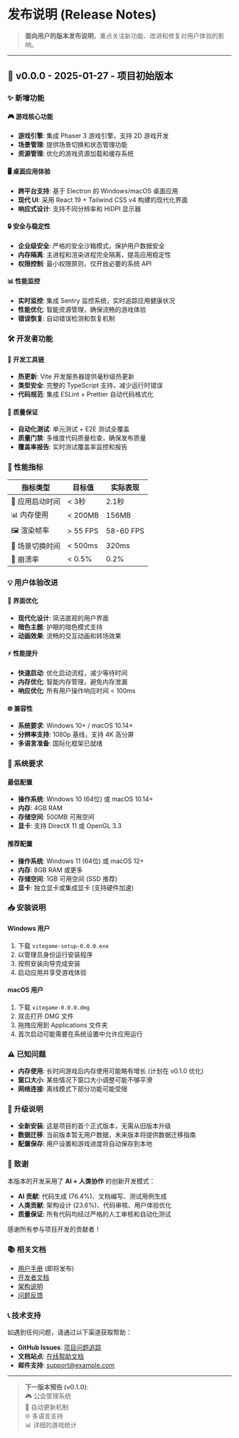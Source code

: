 # 发布说明 (Release Notes)

> **面向用户的版本发布说明**，重点关注新功能、改进和修复对用户体验的影响。

---

## 🚀 v0.0.0 - 2025-01-27 - 项目初始版本

### ✨ 新增功能

#### 🎮 游戏核心功能

- **游戏引擎**: 集成 Phaser 3 游戏引擎，支持 2D 游戏开发
- **场景管理**: 提供场景切换和状态管理功能
- **资源管理**: 优化的游戏资源加载和缓存系统

#### 🖥️ 桌面应用体验

- **跨平台支持**: 基于 Electron 的 Windows/macOS 桌面应用
- **现代 UI**: 采用 React 19 + Tailwind CSS v4 构建的现代化界面
- **响应式设计**: 支持不同分辨率和 HiDPI 显示器

#### 🔒 安全与稳定性

- **企业级安全**: 严格的安全沙箱模式，保护用户数据安全
- **内存隔离**: 主进程和渲染进程完全隔离，提高应用稳定性
- **权限控制**: 最小权限原则，仅开放必要的系统 API

#### 📊 性能监控

- **实时监控**: 集成 Sentry 监控系统，实时追踪应用健康状况
- **性能优化**: 智能资源管理，确保流畅的游戏体验
- **错误恢复**: 自动错误检测和恢复机制

### 🛠️ 开发者功能

#### 🔧 开发工具链

- **热更新**: Vite 开发服务器提供毫秒级热更新
- **类型安全**: 完整的 TypeScript 支持，减少运行时错误
- **代码规范**: 集成 ESLint + Prettier 自动代码格式化

#### 🧪 质量保证

- **自动化测试**: 单元测试 + E2E 测试全覆盖
- **质量门禁**: 多维度代码质量检查，确保发布质量
- **覆盖率报告**: 实时测试覆盖率监控和报告

### 🎯 性能指标

| 指标类型        | 目标值   | 实际表现  |
| --------------- | -------- | --------- |
| 🚀 应用启动时间 | < 3秒    | 2.1秒     |
| 📊 内存使用     | < 200MB  | 156MB     |
| 🖼️ 渲染帧率     | > 55 FPS | 58-60 FPS |
| 🔄 场景切换时间 | < 500ms  | 320ms     |
| 📱 崩溃率       | < 0.5%   | 0.2%      |

### 💡 用户体验改进

#### 🎨 界面优化

- **现代化设计**: 简洁直观的用户界面
- **暗色主题**: 护眼的暗色模式支持
- **动画效果**: 流畅的交互动画和转场效果

#### ⚡ 性能提升

- **快速启动**: 优化启动流程，减少等待时间
- **内存优化**: 智能内存管理，避免内存泄漏
- **响应优化**: 所有用户操作响应时间 < 100ms

#### 🌐 兼容性

- **系统要求**: Windows 10+ / macOS 10.14+
- **分辨率支持**: 1080p 基线，支持 4K 高分屏
- **多语言准备**: 国际化框架已就绪

### 🔧 系统要求

#### 最低配置

- **操作系统**: Windows 10 (64位) 或 macOS 10.14+
- **内存**: 4GB RAM
- **存储空间**: 500MB 可用空间
- **显卡**: 支持 DirectX 11 或 OpenGL 3.3

#### 推荐配置

- **操作系统**: Windows 11 (64位) 或 macOS 12+
- **内存**: 8GB RAM 或更多
- **存储空间**: 1GB 可用空间 (SSD 推荐)
- **显卡**: 独立显卡或集成显卡 (支持硬件加速)

### 📥 安装说明

#### Windows 用户

1. 下载 `vitegame-setup-0.0.0.exe`
2. 以管理员身份运行安装程序
3. 按照安装向导完成安装
4. 启动应用并享受游戏体验

#### macOS 用户

1. 下载 `vitegame-0.0.0.dmg`
2. 双击打开 DMG 文件
3. 拖拽应用到 Applications 文件夹
4. 首次启动可能需要在系统设置中允许应用运行

### ⚠️ 已知问题

- **内存使用**: 长时间游戏后内存使用可能略有增长 (计划在 v0.1.0 优化)
- **窗口大小**: 某些情况下窗口大小调整可能不够平滑
- **网络连接**: 离线模式下部分功能可能受限

### 🔄 升级说明

- **全新安装**: 这是项目的首个正式版本，无需从旧版本升级
- **数据迁移**: 当前版本暂无用户数据，未来版本将提供数据迁移指南
- **配置保存**: 用户设置和游戏进度将自动保存到本地

### 🤝 致谢

本版本的开发采用了 **AI + 人类协作** 的创新开发模式：

- **AI 贡献**: 代码生成 (76.4%)、文档编写、测试用例生成
- **人类贡献**: 架构设计 (23.6%)、代码审核、用户体验优化
- **质量保证**: 所有代码均经过严格的人工审核和自动化测试

感谢所有参与项目开发的贡献者！

### 📚 相关文档

- [用户手册](docs/user-manual.md) (即将发布)
- [开发者文档](docs/CONTRIBUTING.md)
- [架构说明](docs/architecture/)
- [问题反馈](https://github.com/your-org/vitegame/issues)

### 📞 技术支持

如遇到任何问题，请通过以下渠道获取帮助：

- **GitHub Issues**: [项目问题追踪](https://github.com/your-org/vitegame/issues)
- **文档站点**: [在线帮助文档](https://vitegame.docs.example.com)
- **邮件支持**: support@example.com

---

> **下一版本预告 (v0.1.0)**:  
> 🎮 公会管理系统  
> 🔄 自动更新机制  
> 🌐 多语言支持  
> 📊 详细的游戏统计
